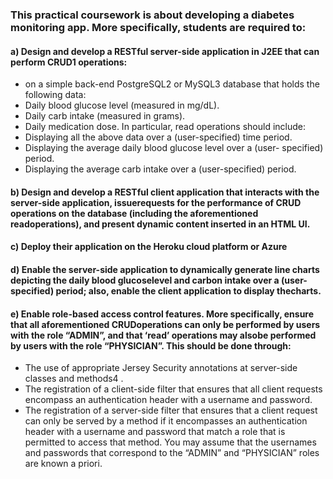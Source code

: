 ### This practical coursework is about developing a diabetes monitoring app. More specifically, students are required to:
#### a) Design and develop a RESTful server-side application in J2EE that can perform CRUD1  operations:
* on
a simple back-end PostgreSQL2
 or MySQL3
 database that holds the following data:
*  Daily blood glucose level (measured in mg/dL).
* Daily carb intake (measured in grams).
* Daily medication dose.
 In particular, read operations should include:
*  Displaying all the above data over a (user-specified) time period.
* Displaying the average daily blood glucose level over a (user- specified) period.
* Displaying the average carb intake over a (user-specified) period.
####  b) Design and develop a RESTful client application that interacts with the server-side application, issuerequests for the performance of CRUD operations on the database (including the aforementioned readoperations), and present dynamic content inserted in an HTML UI.

#### c) Deploy their application on the Heroku cloud platform or Azure

#### d) Enable the server-side application to dynamically generate line charts depicting the daily blood glucoselevel and carbon intake over a (user-specified) period; also, enable the client application to display thecharts.
#### e) Enable role-based access control features. More specifically, ensure that all aforementioned CRUDoperations can only be performed by users with the role “ADMIN”, and that ‘read’ operations may alsobe performed by users with the role “PHYSICIAN”. This should be done through:
* The use of appropriate Jersey Security annotations at server-side classes and methods4
.
*  The registration of a client-side filter that ensures that all client requests encompass an authentication
header with a username and password.
*  The registration of a server-side filter that ensures that a client request can only be served by a
method if it encompasses an authentication header with a username and password that match a role
that is permitted to access that method. You may assume that the usernames and passwords that
correspond to the “ADMIN” and “PHYSICIAN” roles are known a priori. 
